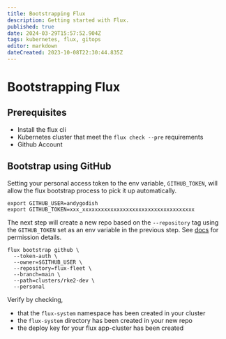 ```yaml
---
title: Bootstrapping Flux
description: Getting started with Flux.
published: true
date: 2024-03-29T15:57:52.904Z
tags: kubernetes, flux, gitops
editor: markdown
dateCreated: 2023-10-08T22:30:44.835Z
---
```


# Bootstrapping Flux

## Prerequisites

- Install the flux cli
- Kubernetes cluster that meet the `flux check --pre` requirements
- Github Account

## Bootstrap using GitHub

Setting your personal access token to the env variable, `GITHUB_TOKEN`, will allow the flux bootstrap process to pick it up automatically.

```
export GITHUB_USER=andygodish
export GITHUB_TOKEN=xxx_xxxxxxxxxxxxxxxxxxxxxxxxxxxxxxxxxxxx
```

The next step will create a new repo based on the `--repository` tag using the `GITHUB_TOKEN` set as an env variable in the previous step. See [docs](https://fluxcd.io/flux/installation/bootstrap/github/) for permission details. 

```
flux bootstrap github \
  --token-auth \
  --owner=$GITHUB_USER \
  --repository=flux-fleet \
  --branch=main \
  --path=clusters/rke2-dev \
  --personal
```

Verify by checking,

- that the `flux-system` namespace has been created in your cluster
- the `flux-system` directory has been created in your new repo
- the deploy key for your flux app-cluster has been created


